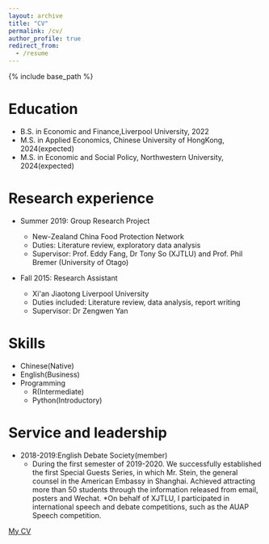 ```yaml
---
layout: archive
title: "CV"
permalink: /cv/
author_profile: true
redirect_from:
  - /resume
---
```


{% include base_path %}

Education 
======
* B.S. in Economic and Finance,Liverpool University, 2022
* M.S. in Applied Economics, Chinese University of HongKong, 2024(expected)
* M.S. in Economic and Social Policy, Northwestern University, 2024(expected)

Research experience
======
* Summer 2019: Group Research Project
  * New-Zealand China Food Protection Network
  * Duties: Literature review, exploratory data analysis 
  * Supervisor: Prof. Eddy Fang, Dr Tony So (XJTLU) and Prof. Phil Bremer (University of Otago)


* Fall 2015: Research Assistant
  * Xi'an Jiaotong Liverpool University
  * Duties included: Literature review, data analysis, report writing
  * Supervisor: Dr Zengwen Yan
  
Skills
======
* Chinese(Native)
* English(Business)
* Programming 
  * R(Intermediate)
  * Python(Introductory)

  
Service and leadership
======
* 2018-2019:English Debate Society(member)
  *	During the first semester of 2019-2020. We successfully established the first Special Guests Series, in which Mr. Stein, the general counsel in the American Embassy in Shanghai. Achieved attracting more than 50 students through the information released from email, posters and Wechat.
  *On behalf of XJTLU, I participated in international speech and debate competitions, such as the AUAP Speech competition.
  
[My CV](https://github.com/ruilongli/ruilongli.github.io/files/CV.pdf)
